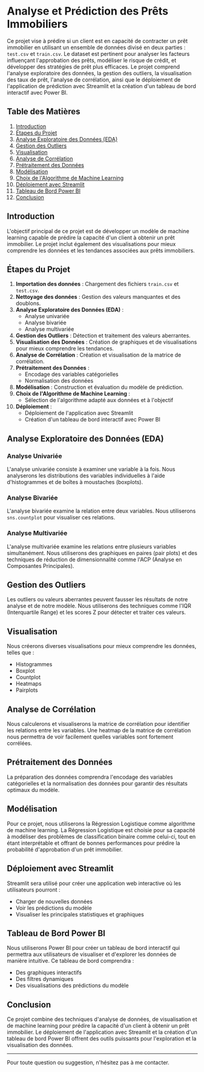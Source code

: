 # Analyse et Prédiction des Prêts Immobiliers

Ce projet vise à prédire si un client est en capacité de contracter un prêt immobilier en utilisant un ensemble de données divisé en deux parties : `test.csv` et `train.csv`. Le dataset est pertinent pour analyser les facteurs influençant l'approbation des prêts, modéliser le risque de crédit, et développer des stratégies de prêt plus efficaces. Le projet comprend l'analyse exploratoire des données, la gestion des outliers, la visualisation des taux de prêt, l'analyse de corrélation, ainsi que le déploiement de l'application de prédiction avec Streamlit et la création d'un tableau de bord interactif avec Power BI.

## Table des Matières

1. [Introduction](#introduction)
2. [Étapes du Projet](#étapes-du-projet)
3. [Analyse Exploratoire des Données (EDA)](#analyse-exploratoire-des-données-eda)
4. [Gestion des Outliers](#gestion-des-outliers)
5. [Visualisation](#visualisation)
6. [Analyse de Corrélation](#analyse-de-corrélation)
7. [Prétraitement des Données](#prétraitement-des-données)
8. [Modélisation](#modélisation)
9. [Choix de l'Algorithme de Machine Learning](#choix-de-lalgorithme-de-machine-learning)
10. [Déploiement avec Streamlit](#déploiement-avec-streamlit)
11. [Tableau de Bord Power BI](#tableau-de-bord-power-bi)
12. [Conclusion](#conclusion)

## Introduction

L'objectif principal de ce projet est de développer un modèle de machine learning capable de prédire la capacité d'un client à obtenir un prêt immobilier. Le projet inclut également des visualisations pour mieux comprendre les données et les tendances associées aux prêts immobiliers.

## Étapes du Projet

1. **Importation des données** : Chargement des fichiers `train.csv` et `test.csv`.
2. **Nettoyage des données** : Gestion des valeurs manquantes et des doublons.
3. **Analyse Exploratoire des Données (EDA)** :
    - Analyse univariée
    - Analyse bivariée
    - Analyse multivariée
4. **Gestion des Outliers** : Détection et traitement des valeurs aberrantes.
5. **Visualisation des Données** : Création de graphiques et de visualisations pour mieux comprendre les tendances.
6. **Analyse de Corrélation** : Création et visualisation de la matrice de corrélation.
7. **Prétraitement des Données** :
    - Encodage des variables catégorielles
    - Normalisation des données
8. **Modélisation** : Construction et évaluation du modèle de prédiction.
9. **Choix de l'Algorithme de Machine Learning** :
    - Sélection de l'algorithme adapté aux données et à l'objectif 
10. **Déploiement** :
    - Déploiement de l'application avec Streamlit
    - Création d'un tableau de bord interactif avec Power BI

## Analyse Exploratoire des Données (EDA)

### Analyse Univariée
L'analyse univariée consiste à examiner une variable à la fois. Nous analyserons les distributions des variables individuelles à l'aide d'histogrammes et de boîtes à moustaches (boxplots).

### Analyse Bivariée
L'analyse bivariée examine la relation entre deux variables. Nous utiliserons `sns.countplot` pour visualiser ces relations.

### Analyse Multivariée
L'analyse multivariée examine les relations entre plusieurs variables simultanément. Nous utiliserons des graphiques en paires (pair plots) et des techniques de réduction de dimensionnalité comme l'ACP (Analyse en Composantes Principales).

## Gestion des Outliers

Les outliers ou valeurs aberrantes peuvent fausser les résultats de notre analyse et de notre modèle. Nous utiliserons des techniques comme l'IQR (Interquartile Range) et les scores Z pour détecter et traiter ces valeurs.

## Visualisation

Nous créerons diverses visualisations pour mieux comprendre les données, telles que :

- Histogrammes
- Boxplot
- Countplot
- Heatmaps
- Pairplots

## Analyse de Corrélation

Nous calculerons et visualiserons la matrice de corrélation pour identifier les relations entre les variables. Une heatmap de la matrice de corrélation nous permettra de voir facilement quelles variables sont fortement corrélées.

## Prétraitement des Données

La préparation des données comprendra l'encodage des variables catégorielles et la normalisation des données pour garantir des résultats optimaux du modèle.

## Modélisation

Pour ce projet, nous utiliserons la Régression Logistique comme algorithme de machine learning. La Régression Logistique est choisie pour sa capacité à modéliser des problèmes de classification binaire comme celui-ci, tout en étant interprétable et offrant de bonnes performances pour prédire la probabilité d'approbation d'un prêt immobilier.

## Déploiement avec Streamlit

Streamlit sera utilisé pour créer une application web interactive où les utilisateurs pourront :

- Charger de nouvelles données
- Voir les prédictions du modèle
- Visualiser les principales statistiques et graphiques

## Tableau de Bord Power BI

Nous utiliserons Power BI pour créer un tableau de bord interactif qui permettra aux utilisateurs de visualiser et d'explorer les données de manière intuitive. Ce tableau de bord comprendra :

- Des graphiques interactifs
- Des filtres dynamiques
- Des visualisations des prédictions du modèle

## Conclusion

Ce projet combine des techniques d'analyse de données, de visualisation et de machine learning pour prédire la capacité d'un client à obtenir un prêt immobilier. Le déploiement de l'application avec Streamlit et la création d'un tableau de bord Power BI offrent des outils puissants pour l'exploration et la visualisation des données.

---

Pour toute question ou suggestion, n'hésitez pas à me contacter.
